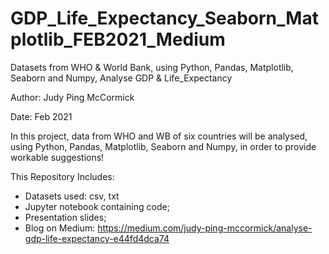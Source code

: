 # GDP_Life_Expectancy_Seaborn_Matplotlib_FEB2021_Medium

Datasets from WHO &amp; World Bank, using Python, Pandas, Matplotlib, Seaborn and Numpy,
Analyse GDP & Life_Expectancy


Author: Judy Ping McCormick

Date: Feb 2021

In this project, data from WHO and WB of six countries will be analysed, using Python, Pandas, Matplotlib, Seaborn and Numpy, in order to provide workable suggestions!

This Repository Includes:
-	Datasets used: csv, txt
-	Jupyter notebook containing code;
-	Presentation slides;
-	Blog on Medium: 
https://medium.com/judy-ping-mccormick/analyse-gdp-life-expectancy-e44fd4dca74
